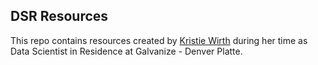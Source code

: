 ## DSR Resources

This repo contains resources created by [Kristie Wirth](https://github.com/kristiewirth) during her time as Data Scientist in Residence at Galvanize - Denver Platte.
